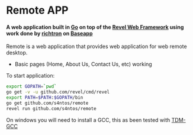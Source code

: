 Remote APP
=======

#### A web application built in [Go](http://golang.org) on top of the [Revel Web Framework](https://revel.github.io) using work done by [richtron](https://github.com/richtron) on  [Baseapp](https://github.com/richtr/baseapp) ####


Remote is a web application that provides web application for web remote desktop.

* Basic pages (Home, About Us, Contact Us, etc) working


To start application:

```bash
export GOPATH=`pwd`
go get -v -u github.com/revel/cmd/revel
export PATH=$PATH:$GOPATH/bin
go get github.com/s4ntos/remote
revel run github.com/s4ntos/remote
```

On windows you will need to install a GCC, this as been tested with [TDM-GCC](http://tdm-gcc.tdragon.net/download)
